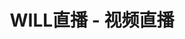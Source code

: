 ---
description: 看得出技术运用正确，但小编打开时里面没人。
layout: post
results:
- artistId: 1100525329
  version: '1.0'
  primaryGenreName: Entertainment
  genreIds:
  - '6016'
  - '6005'
  artworkUrl60: http://is1.mzstatic.com/image/thumb/Purple20/v4/71/7e/b9/717eb960-55ec-6289-e49c-e0658fa6f90e/source/60x60bb.jpg
  userRatingCountForCurrentVersion: 2
  minimumOsVersion: '8.0'
  appletvScreenshotUrls: &a []
  sellerName: zhenbin luo
  supportedDevices:
  - iPad2Wifi
  - iPad23G
  - iPhone4S
  - iPadThirdGen
  - iPadThirdGen4G
  - iPhone5
  - iPodTouchFifthGen
  - iPadFourthGen
  - iPadFourthGen4G
  - iPadMini
  - iPadMini4G
  - iPhone5c
  - iPhone5s
  - iPhone6
  - iPhone6Plus
  - iPodTouchSixthGen
  genres:
  - 娱乐
  - 社交
  currentVersionReleaseDate: '2016-05-04T21:08:42Z'
  trackName: WILL直播 - 视频直播
  isVppDeviceBasedLicensingEnabled: true
  description: 'WILL直播，带你结识诸多美女男神，让你成为大咖主播。上面有形形色色的人同时直播他们生活的点滴，每个人都有属于TA的故事。

    在WILL直播，你可以

    【随处直播】：与世界连线，随时随地，举起手机，直播你的生活

    【高清画质】：高清画面，传递优质的视觉体验

    【实时直播】：告别延迟的尴尬，进入实时时代

    【一键开播】：一键开启直播，和用户引爆无穷的可能

    【尽情互动】：无限点赞，实时相互送礼，让你我更近

    【定位邂逅】：智能定位，基于你的位置，浪漫邂逅有缘人


    用直播和世界交流--WILL直播'
  price: 0
  trackId: 1100525330
  releaseDate: '2016-05-04T21:08:42Z'
  advisories:
  - 偶尔/轻微的色情内容或裸露
  - 偶尔/轻微的亵渎或低俗幽默
  - 偶尔/轻微的卡通或幻想暴力
  - 频繁/强烈的成人/性暗示题材
  screenshotUrls:
  - http://a3.mzstatic.com/us/r30/Purple49/v4/c1/47/66/c1476643-23b0-680e-4f5f-836ce90416f5/screen1136x1136.jpeg
  - http://a1.mzstatic.com/us/r30/Purple60/v4/66/2d/ef/662def87-f130-9e8a-18fa-e541a9b76ed6/screen1136x1136.jpeg
  - http://a5.mzstatic.com/us/r30/Purple30/v4/14/43/38/14433869-d997-1127-914c-2766124ff8b9/screen1136x1136.jpeg
  - http://a1.mzstatic.com/us/r30/Purple20/v4/49/c8/d9/49c8d9a4-db7f-5a57-a830-5037e5b1e206/screen1136x1136.jpeg
  artistViewUrl: https://itunes.apple.com/cn/developer/zhenbin-luo/id1100525329?uo=4
  primaryGenreId: 6016
  averageUserRatingForCurrentVersion: 4.5
  kind: software
  fileSizeBytes: '22305370'
  bundleId: com.will.bee
  trackContentRating: 17+
  trackCensoredName: WILL直播 - 视频直播
  contentAdvisoryRating: 17+
  isGameCenterEnabled: false
  artistName: zhenbin luo
  languageCodesISO2A:
  - EN
  - ZH
  features: *a
  wrapperType: software
  artworkUrl512: http://is1.mzstatic.com/image/thumb/Purple20/v4/71/7e/b9/717eb960-55ec-6289-e49c-e0658fa6f90e/source/512x512bb.jpg
  artworkUrl100: http://is1.mzstatic.com/image/thumb/Purple20/v4/71/7e/b9/717eb960-55ec-6289-e49c-e0658fa6f90e/source/100x100bb.jpg
  trackViewUrl: https://geo.itunes.apple.com/cn/app/will-zhi-bo-shi-pin-zhi-bo/id1100525330?mt=8&uo=4
  formattedPrice: 免费
  currency: CNY
  ipadScreenshotUrls: *a
category: 娱乐
tags: tag1
resultCount: 1
title: WILL直播 - 视频直播

---